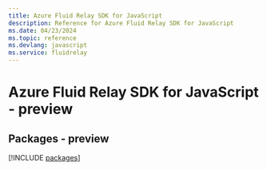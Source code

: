 ```yaml
---
title: Azure Fluid Relay SDK for JavaScript
description: Reference for Azure Fluid Relay SDK for JavaScript
ms.date: 04/23/2024
ms.topic: reference
ms.devlang: javascript
ms.service: fluidrelay
---
```

# Azure Fluid Relay SDK for JavaScript - preview
## Packages - preview
[!INCLUDE [packages](fluid-relay-index.md)]